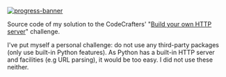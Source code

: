 [![progress-banner](https://app.codecrafters.io/progress/http-server/81d2c0cb-d97e-4943-a1b7-d4f1c6abc63e)](https://app.codecrafters.io/users/EpocDotFr)

Source code of my solution to the CodeCrafters' "[Build your own HTTP server](https://codecrafters.io/challenges/http-server)"
challenge.

I've put myself a personal challenge: do not use any third-party packages (only use built-in Python features). As Python
has a built-in HTTP server and facilities (e.g URL parsing), it would be too easy. I did not use these neither.